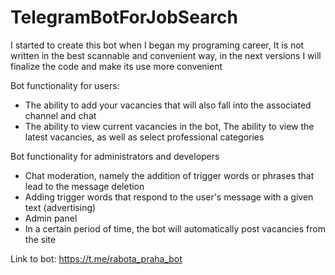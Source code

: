 # TelegramBotForJobSearch
I started to create this bot when I began my programing career, It is not written in the best scannable and convenient way, in the next versions I will finalize the code and make its use more convenient

Bot functionality for users:
 - The ability to add your vacancies that will also fall into the associated channel and chat
 - The ability to view current vacancies in the bot, The ability to view the latest vacancies, as well as select professional categories
 
Bot functionality for administrators and developers
 - Chat moderation, namely the addition of trigger words or phrases that lead to the message deletion
 - Adding trigger words that respond to the user's message with a given text (advertising)
 - Admin panel
 - In a certain period of time, the bot will automatically post vacancies from the site
 
 Link to bot: https://t.me/rabota_praha_bot
